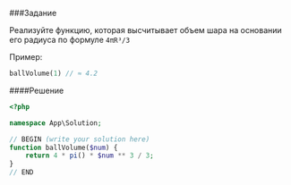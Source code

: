 ###Задание

Реализуйте функцию, которая высчитывает объем шара на основании его радиуса по формуле `4πR³/3`

Пример:

```php
ballVolume(1) // ≈ 4.2
```

####Решение

```php
<?php

namespace App\Solution;

// BEGIN (write your solution here)
function ballVolume($num) {
    return 4 * pi() * $num ** 3 / 3;
}
// END
```
